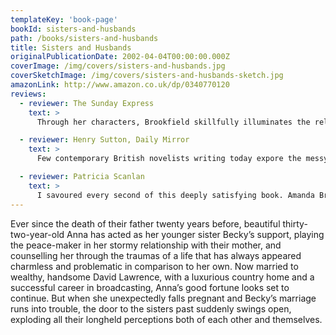 ```yaml
---
templateKey: 'book-page'
bookId: sisters-and-husbands
path: /books/sisters-and-husbands
title: Sisters and Husbands
originalPublicationDate: 2002-04-04T00:00:00.000Z
coverImage: /img/covers/sisters-and-husbands.jpg
coverSketchImage: /img/covers/sisters-and-husbands-sketch.jpg
amazonLink: http://www.amazon.co.uk/dp/0340770120
reviews:
  - reviewer: The Sunday Express
    text: >
      Through her characters, Brookfield skillfully illuminates the relationships, dilemmas and compromises that define so many lives.

  - reviewer: Henry Sutton, Daily Mirror
    text: >
      Few contemporary British novelists writing today expore the messy tangles of close human relationships with quite such warm perceptiveness as Brookfield.

  - reviewer: Patricia Scanlan
    text: >
      I savoured every second of this deeply satisfying book. Amanda Brookfield goes from strength to strength.
---
```


Ever since the death of their father twenty years before, beautiful thirty-two-year-old Anna has acted as her younger sister Becky’s support, playing the peace-maker in her stormy relationship with their mother, and counselling her through the traumas of a life that has always appeared charmless and problematic in comparison to her own. Now married to wealthy, handsome David Lawrence, with a luxurious country home and a successful career in broadcasting, Anna’s good fortune looks set to continue. But when she unexpectedly falls pregnant and Becky’s marriage runs into trouble, the door to the sisters past suddenly swings open, exploding all their longheld perceptions both of each other and themselves.
